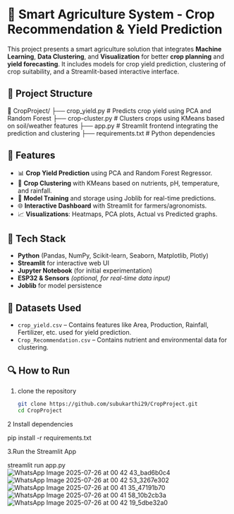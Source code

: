 # 🌾 Smart Agriculture System - Crop Recommendation & Yield Prediction

This project presents a smart agriculture solution that integrates **Machine Learning**, **Data Clustering**, and **Visualization** for better **crop planning** and **yield forecasting**. It includes models for crop yield prediction, clustering of crop suitability, and a Streamlit-based interactive interface.

## 📂 Project Structure

📁 CropProject/
├── crop_yield.py # Predicts crop yield using PCA and Random Forest
├── crop-cluster.py # Clusters crops using KMeans based on soil/weather features
├── app.py # Streamlit frontend integrating the prediction and clustering
├── requirements.txt # Python dependencies


## 🚀 Features

- 📊 **Crop Yield Prediction** using PCA and Random Forest Regressor.
- 🌱 **Crop Clustering** with KMeans based on nutrients, pH, temperature, and rainfall.
- 🧠 **Model Training** and storage using Joblib for real-time predictions.
- 🌐 **Interactive Dashboard** with Streamlit for farmers/agronomists.
- 📈 **Visualizations**: Heatmaps, PCA plots, Actual vs Predicted graphs.

## 📌 Tech Stack

- **Python** (Pandas, NumPy, Scikit-learn, Seaborn, Matplotlib, Plotly)
- **Streamlit** for interactive web UI
- **Jupyter Notebook** (for initial experimentation)
- **ESP32 & Sensors** *(optional, for real-time data input)*
- **Joblib** for model persistence

## 📁 Datasets Used

- `crop_yield.csv` – Contains features like Area, Production, Rainfall, Fertilizer, etc. used for yield prediction.
- `Crop_Recommendation.csv` – Contains nutrient and environmental data for clustering.

## 🔍 How to Run

1. clone the repository 
   ```bash
   git clone https://github.com/subukarthi29/CropProject.git
   cd CropProject
2   Install dependencies

pip install -r requirements.txt

3.Run the Streamlit App

streamlit run app.py
![WhatsApp Image 2025-07-26 at 00 42 43_bad6b0c4](https://github.com/user-attachments/assets/6b367139-30b6-4288-85e1-ba5254ba2527)
![WhatsApp Image 2025-07-26 at 00 42 53_3267e302](https://github.com/user-attachments/assets/5962c61a-6cd8-4417-8ae5-7ae3fcf3b284)
![WhatsApp Image 2025-07-26 at 00 41 35_47191b70](https://github.com/user-attachments/assets/c67dc6e0-8525-470d-9330-c359766dc8da)
![WhatsApp Image 2025-07-26 at 00 41 58_10b2cb3a](https://github.com/user-attachments/assets/32a984a7-086c-481f-bbbc-a5a7c97c5094)
![WhatsApp Image 2025-07-26 at 00 42 19_5dbe32a0](https://github.com/user-attachments/assets/c8c0234e-cd47-4bd7-80a0-125b29dc5aea)





